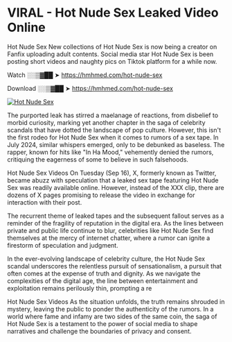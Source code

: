 # VIRAL - Hot Nude Sex Leaked Video Online

Hot Nude Sex New collections of Hot Nude Sex is now being a creator on Fanfix uploading adult contents. Social media star Hot Nude Sex is been posting short videos and naughty pics on Tiktok platform for a while now.

Watch ░░▒▓██ ➤ https://hmhmed.com/hot-nude-sex

Download ░░▒▓██ ➤ https://hmhmed.com/hot-nude-sex

[![Hot Nude Sex](https://i.imgur.com/dJHk4Zq.gif)](https://hmhmed.com/hot-nude-sex)

The purported leak has stirred a maelanage of reactions, from disbelief to morbid curiosity, marking yet another chapter in the saga of celebrity scandals that have dotted the landscape of pop culture. However, this isn't the first rodeo for Hot Nude Sex when it comes to rumors of a sex tape. In July 2024, similar whispers emerged, only to be debunked as baseless. The rapper, known for hits like "In Ha Mood," vehemently denied the rumors, critiquing the eagerness of some to believe in such falsehoods.

Hot Nude Sex Videos
On Tuesday (Sep 16), X, formerly known as Twitter, became abuzz with speculation that a leaked sex tape featuring Hot Nude Sex was readily available online. However, instead of the XXX clip, there are dozens of X pages promising to release the video in exchange for interaction with their post.

The recurrent theme of leaked tapes and the subsequent fallout serves as a reminder of the fragility of reputation in the digital era. As the lines between private and public life continue to blur, celebrities like Hot Nude Sex find themselves at the mercy of internet chatter, where a rumor can ignite a firestorm of speculation and judgment.

In the ever-evolving landscape of celebrity culture, the Hot Nude Sex scandal underscores the relentless pursuit of sensationalism, a pursuit that often comes at the expense of truth and dignity. As we navigate the complexities of the digital age, the line between entertainment and exploitation remains perilously thin, prompting a re

Hot Nude Sex Videos
As the situation unfolds, the truth remains shrouded in mystery, leaving the public to ponder the authenticity of the rumors. In a world where fame and infamy are two sides of the same coin, the saga of Hot Nude Sex is a testament to the power of social media to shape narratives and challenge the boundaries of privacy and consent.